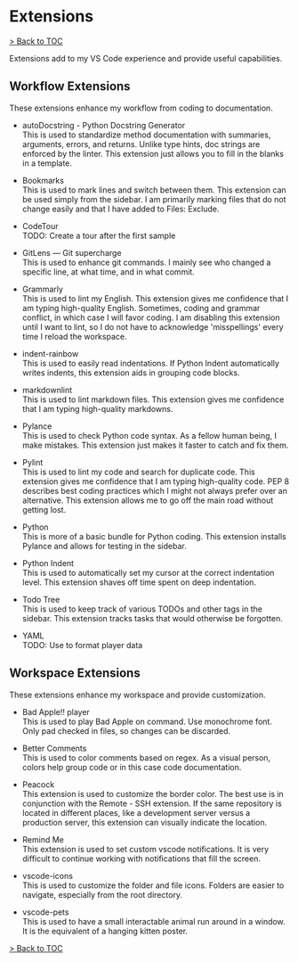 # Extensions

[> Back to TOC](table_of_contents.md)

Extensions add to my VS Code experience and provide useful capabilities.

## Workflow Extensions

These extensions enhance my workflow from coding to documentation.

- autoDocstring - Python Docstring Generator\
    This is used to standardize method documentation with summaries, arguments, errors, and returns.
    Unlike type hints, doc strings are enforced by the linter.
    This extension just allows you to fill in the blanks in a template.

- Bookmarks\
    This is used to mark lines and switch between them.
    This extension can be used simply from the sidebar.
    I am primarily marking files that do not change easily and that I have added to Files: Exclude.

- CodeTour\
    TODO: Create a tour after the first sample

- GitLens — Git supercharge\
    This is used to enhance git commands.
    I mainly see who changed a specific line, at what time, and in what commit.

- Grammarly\
    This is used to lint my English.
    This extension gives me confidence that I am typing high-quality English.
    Sometimes, coding and grammar conflict, in which case I will favor coding.
    I am disabling this extension until I want to lint,
    so I do not have to acknowledge 'misspellings' every time I reload the workspace.

- indent-rainbow\
    This is used to easily read indentations.
    If Python Indent automatically writes indents,
this extension aids in grouping code blocks.

- markdownlint\
    This is used to lint markdown files.
    This extension gives me confidence that I am typing high-quality markdowns.

- Pylance\
    This is used to check Python code syntax.
    As a fellow human being, I make mistakes.
    This extension just makes it faster to catch and fix them.

- Pylint\
    This is used to lint my code and search for duplicate code.
    This extension gives me confidence that I am typing high-quality code.
    PEP 8 describes best coding practices which I might not always prefer over an alternative.
    This extension allows me to go off the main road without getting lost.

- Python\
    This is more of a basic bundle for Python coding.
    This extension installs Pylance and allows for testing in the sidebar.

- Python Indent\
    This is used to automatically set my cursor at the correct indentation level.
    This extension shaves off time spent on deep indentation.

- Todo Tree\
    This is used to keep track of various TODOs and other tags in the sidebar.
    This extension tracks tasks that would otherwise be forgotten.

- YAML\
    TODO: Use to format player data

## Workspace Extensions

These extensions enhance my workspace and provide customization.

- Bad Apple!! player\
    This is used to play Bad Apple on command.
    Use monochrome font.
    Only pad checked in files, so changes can be discarded.

- Better Comments\
    This is used to color comments based on regex.
    As a visual person, colors help group code or in this case code documentation.

- Peacock\
    This extension is used to customize the border color.
    The best use is in conjunction with the Remote - SSH extension.
    If the same repository is located in different places,
    like a development server versus a production server,
    this extension can visually indicate the location.

- Remind Me\
    This extension is used to set custom vscode notifications.
    It is very difficult to continue working with notifications that fill the screen.

- vscode-icons\
    This is used to customize the folder and file icons.
    Folders are easier to navigate, especially from the root directory.

- vscode-pets\
    This is used to have a small interactable animal run around in a window.
    It is the equivalent of a hanging kitten poster.

[> Back to TOC](table_of_contents.md)
